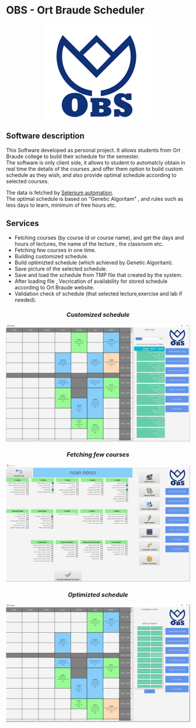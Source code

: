  # OBS - Ort Braude Scheduler
 
<div style="text-align:center"><img src="https://github.com/ziper02/OBS/blob/master/images/OBS_logo.png"/></div>



## Software description  
This Software developed as personal project. It allows students from Ort Braude college to build their schedule for the semester.  
The software is only client side, it allows to student to automatcly obtain in real time the details of the courses ,and offer them option to build custom schedule as they wish, and also provide optimal schedule according to selected courses.  
  
The data is fetched by [Selenium automation](https://www.selenium.dev/).  
The optimal schedule is based on "Genetic Algoritam" , and rules such as less days to learn, minimum of free hours etc.
  
  
## Services  
* Fetching courses (by course id or course name), and get the days and hours of lectures, the name of the lecture , the classroom etc.
* Fetching few courses in one time.
* Building customized schedule.
* Build optimizted schedule (which achieved by Genetic Algoritam).
* Save picture of the selected schedule.
* Save and load the schedule from TMP file that created by the system.
* After loading file , Vecrication of availability for stored schedule according to Ort Braude website.
* Validation check of schedule (that selected lecture,exercise and lab if needed).

### _<p align="center"> Customized schedule </p>_

![alt text](https://github.com/ziper02/OBS/blob/master/images/obs.JPG "Customized schedule")
  
### _<p align="center"> Fetching few courses</h3> </p>_  
![alt text](https://github.com/ziper02/OBS/blob/master/images/multiselect.JPG "Fetching few courses")
  
### _<p align="center"> Optimizted schedule </p>_ 
![alt text](https://github.com/ziper02/OBS/blob/master/images/autoSchedule.JPG "Optimizted schedule")

